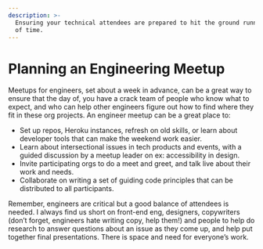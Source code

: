 ```yaml
---
description: >-
  Ensuring your technical attendees are prepared to hit the ground running ahead
  of time.
---
```


# Planning an Engineering Meetup

Meetups for engineers, set about a week in advance, can be a great way to ensure that the day of, you have a crack team of people who know what to expect, and who can help other engineers figure out how to find where they fit in these org projects. An engineer meetup can be a great place to:

* Set up repos, Heroku instances, refresh on old skills, or learn about developer tools that can make the weekend work easier.
* Learn about intersectional issues in tech products and events, with a guided discussion by a meetup leader on ex: accessibility in design.
* Invite participating orgs to do a meet and greet, and talk live about their work and needs.
* Collaborate on writing a set of guiding code principles that can be distributed to all participants.

Remember, engineers are critical but a good balance of attendees is needed. I always find us short on front-end eng, designers, copywriters \(don’t forget, engineers hate writing copy, help them!\) and people to help do research to answer questions about an issue as they come up, and help put together final presentations. There is space and need for everyone’s work.  


